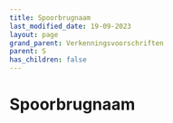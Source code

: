 ```yaml
---
title: Spoorbrugnaam
last_modified_date: 19-09-2023
layout: page
grand_parent: Verkenningsvoorschriften
parent: S
has_children: false
---
```


Spoorbrugnaam
=============

